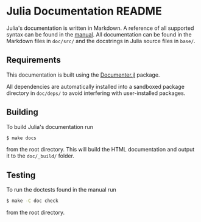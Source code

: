 # Julia Documentation README

Julia's documentation is written in Markdown. A reference of all supported syntax can be found in the [manual](https://docs.julialang.org/en/latest/manual/documentation/#markdown-syntax). All documentation can be found in the Markdown files in `doc/src/` and the docstrings in Julia source files in `base/`.

## Requirements

This documentation is built using the [Documenter.jl](https://github.com/JuliaDocs/Documenter.jl) package.

All dependencies are automatically installed into a sandboxed package directory in `doc/deps/` to avoid interfering with user-installed packages.

## Building

To build Julia's documentation run

```sh
$ make docs
```

from the root directory. This will build the HTML documentation and output it to the `doc/_build/` folder.

## Testing

To run the doctests found in the manual run

```sh
$ make -C doc check
```

from the root directory.

